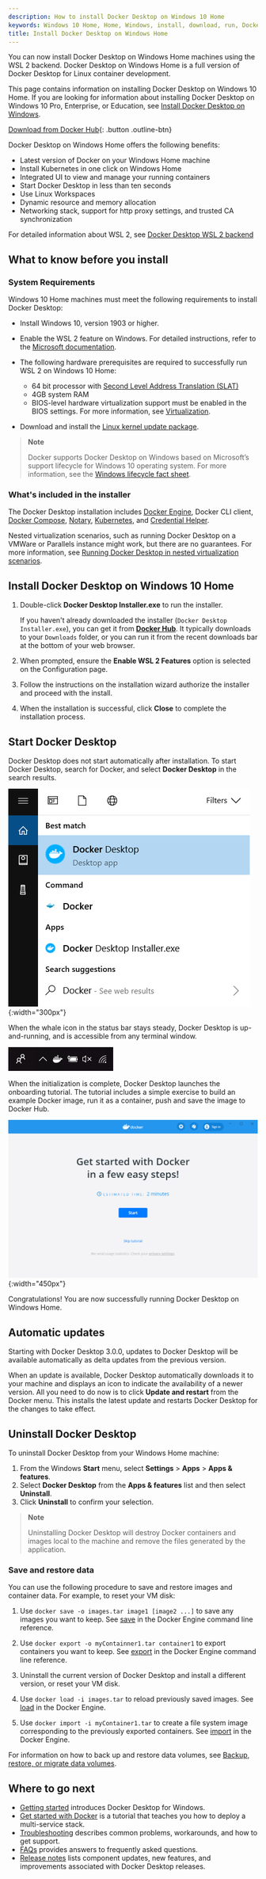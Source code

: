 ```yaml
---
description: How to install Docker Desktop on Windows 10 Home
keywords: Windows 10 Home, Home, Windows, install, download, run, Docker, local
title: Install Docker Desktop on Windows Home
---
```


You can now install Docker Desktop on Windows Home machines using the WSL 2 backend.
Docker Desktop on Windows Home is a full version of Docker Desktop for Linux container
development.

This page contains information on installing Docker Desktop on Windows 10 Home.
If you are looking for information about installing Docker Desktop on Windows 10
Pro, Enterprise, or Education, see [Install Docker Desktop on Windows](install.md).

[Download from Docker Hub](https://hub.docker.com/editions/community/docker-ce-desktop-windows/){:
.button .outline-btn}

Docker Desktop on Windows Home offers the following benefits:

- Latest version of Docker on your Windows Home machine
- Install Kubernetes in one click on Windows Home
- Integrated UI to view and manage your running containers
- Start Docker Desktop in less than ten seconds
- Use Linux Workspaces
- Dynamic resource and memory allocation
- Networking stack, support for http proxy settings, and trusted CA synchronization

For detailed information about WSL 2, see [Docker Desktop WSL 2 backend](wsl.md)

## What to know before you install

### System Requirements

Windows 10 Home machines must meet the following requirements to install Docker Desktop:

  - Install Windows 10, version 1903 or higher.
  - Enable the WSL 2 feature on Windows. For detailed instructions, refer to the
    [Microsoft documentation](https://docs.microsoft.com/en-us/windows/wsl/install-win10).
  - The following hardware prerequisites are required to successfully run
WSL 2 on Windows 10 Home:

     - 64 bit processor with [Second Level Address Translation (SLAT)](https://en.wikipedia.org/wiki/Second_Level_Address_Translation)
     - 4GB system RAM
    - BIOS-level hardware virtualization support must be enabled in the
    BIOS settings.  For more information, see
    [Virtualization](troubleshoot.md#virtualization-must-be-enabled).
  - Download and install the [Linux kernel update package](https://docs.microsoft.com/windows/wsl/wsl2-kernel).

> **Note**
>
> Docker supports Docker Desktop on Windows based on Microsoft’s support lifecycle
> for Windows 10 operating system. For more information, see the
> [Windows lifecycle fact sheet](https://support.microsoft.com/en-us/help/13853/windows-lifecycle-fact-sheet).

### What's included in the installer

The Docker Desktop installation includes [Docker Engine](../engine/index.md),
Docker CLI client, [Docker Compose](../compose/index.md),
[Notary](../notary/getting_started.md),
[Kubernetes](https://github.com/kubernetes/kubernetes/),
and [Credential Helper](https://github.com/docker/docker-credential-helpers/).

Nested virtualization scenarios, such as running Docker Desktop on a
VMWare or Parallels instance might work, but there are no guarantees. For
more information, see [Running Docker Desktop in nested virtualization scenarios](troubleshoot.md#running-docker-desktop-in-nested-virtualization-scenarios).

## Install Docker Desktop on Windows 10 Home

1.  Double-click **Docker Desktop Installer.exe** to run the installer.

    If you haven't already downloaded the installer (`Docker Desktop Installer.exe`), you can get it from
    [**Docker Hub**](https://hub.docker.com/editions/community/docker-ce-desktop-windows/).
    It typically downloads to your `Downloads` folder, or you can run it from
    the recent downloads bar at the bottom of your web browser.

2.  When prompted, ensure the **Enable WSL 2 Features** option is selected on the Configuration page.

3.  Follow the instructions on the installation wizard authorize the installer and proceed with the install.

4.  When the installation is successful, click **Close** to complete the installation process.

## Start Docker Desktop

Docker Desktop does not start automatically after installation. To start Docker Desktop, search for Docker, and select **Docker Desktop** in the search results.

![search for Docker app](images/docker-app-search.png){:width="300px"}

When the whale icon in the status bar stays steady, Docker Desktop is up-and-running, and is accessible from any terminal window.

![whale on taskbar](images/whale-icon-systray.png)

When the initialization is complete, Docker Desktop launches the onboarding tutorial. The tutorial includes a simple exercise to build an example Docker image, run it as a container, push and save the image to Docker Hub.

![Docker Quick Start tutorial](images/docker-tutorial-win.png){:width="450px"}

Congratulations! You are now successfully running Docker Desktop on Windows Home.

## Automatic updates

Starting with Docker Desktop 3.0.0, updates to Docker Desktop will be available automatically as delta updates from the previous version.

When an update is available, Docker Desktop automatically downloads it to your machine and displays an icon to indicate the availability of a newer version. All you need to do now is to click **Update and restart** from the Docker menu. This installs the latest update and restarts Docker Desktop for the changes to take effect.

## Uninstall Docker Desktop

To uninstall Docker Desktop from your Windows Home machine:

1. From the Windows **Start** menu, select **Settings** > **Apps** > **Apps & features**.
2. Select **Docker Desktop** from the **Apps & features** list and then select **Uninstall**.
3. Click **Uninstall** to confirm your selection.

> **Note**
>
> Uninstalling Docker Desktop will destroy Docker containers and images local to the machine and remove the files generated by the application.

### Save and restore data

You can use the following procedure to save and restore images and container data. For example, to reset your VM disk:

1. Use `docker save -o images.tar image1 [image2 ...]` to save any images you
    want to keep. See [save](../engine/reference/commandline/save.md) in the Docker
    Engine command line reference.

2. Use `docker export -o myContainner1.tar container1` to export containers you
    want to keep. See [export](../engine/reference/commandline/export.md) in the
    Docker Engine command line reference.

3. Uninstall the current version of Docker Desktop and install a different version, or reset your VM disk.

4. Use `docker load -i images.tar` to reload previously saved images. See
    [load](../engine/reference/commandline/load.md) in the Docker Engine.

5. Use `docker import -i myContainer1.tar` to create a file system image
    corresponding to the previously exported containers. See
    [import](../engine/reference/commandline/import.md) in the Docker Engine.

For information on how to back up and restore data volumes, see [Backup, restore, or migrate data volumes](../storage/volumes.md#backup-restore-or-migrate-data-volumes).

## Where to go next

* [Getting started](index.md) introduces Docker Desktop for Windows.
* [Get started with Docker](../get-started/index.md) is a tutorial that teaches
  you how to deploy a multi-service stack.
* [Troubleshooting](troubleshoot.md) describes common problems, workarounds, and
  how to get support.
* [FAQs](../desktop/faqs.md) provides answers to frequently asked questions.
* [Release notes](release-notes.md) lists component updates, new features, and improvements associated with Docker Desktop releases.
